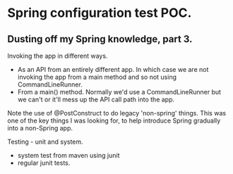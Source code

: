# Spring configuration test POC.

## Dusting off my Spring knowledge, part 3.

Invoking the app in different ways.
- As an API from an entirely different app.
In which case we are not invoking the app from a main method and so not using CommandLineRunner.
- From a main() method.
Normally we'd use a CommandLineRunner but we can't or it'll mess up the API call path into the app.

Note the use of @PostConstruct to do legacy 'non-spring' things. This was one of the key things I was looking for, to help introduce Spring gradually into a non-Spring app.

Testing - unit and system.
- system test from maven using junit
- regular junit tests.

